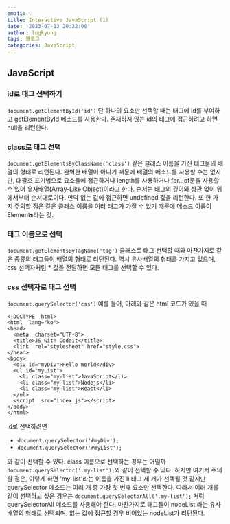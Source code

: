 ```yaml
---
emoji: 💡
title: Interactive JavaScript (1)
date: '2023-07-13 20:22:00'
author: logkyung
tags: 블로그
categories: JavaScript
---
```


## JavaScript
### id로 태그 선택하기
`document.getElementById('id')`
단 하나의 요소만 선택할 때는 태그에 id를 부여하고 getElementById 메소드를 사용한다. 존재하지 않는 id의 태그에 접근하려고 하면 null을 리턴한다.

### class로 태그 선택
`document.getElementsByClassName('class')`
같은 클래스 이름을 가진 태그들의 배열의 형태로 리턴된다. 완벽한 배열이 아니기 때문에 배열의 메소드를 사용할 수는 없지만, 대괄호 표기법으로 요소들에 접근하거나 length를 사용하거나 for...of문을 사용할 수 있어 유사배열(Array-Like Object)이라고 한다.  순서는 태그의 깊이와 상관 없이 위에서부터 순서대로이다. 만약 없는 값에 접근하면 undefined 값을 리턴한다. 또 한 가지 주의할 점은 같은 클래스 이름을 여러 태그가 가질 수 있기 때문에 메소드 이름이 Element**s**라는 것.

### 태그 이름으로 선택
`document.getElementsByTagName('tag')`
클래스로 태그 선택할 때와 마찬가지로 같은 종류의 태그들이 배열의 형태로 리턴된다. 역시 유사배열의 형태를 가지고 있으며, css 선택자처럼 **\*** 값을 전달하면 모든 태그를 선택할 수 있다.

### css 선택자로 태그 선택
`document.querySelector('css')`
예를 들어, 아래와 같은 html 코드가 있을 때
```
<!DOCTYPE  html>
<html  lang="ko">
<head>
  <meta  charset="UTF-8">
  <title>JS with Codeit</title>
  <link  rel="stylesheet" href="style.css">
</head>
<body>
  <div id="myDiv">Hello World</div>
  <ul id="myList">
    <li class="my-list">JavaScript</li>
    <li class="my-list">Nodejs</li>
    <li class="my-list">React</li>
  </ul>
  <script  src="index.js"></script>
</body>
</html>
```
id로 선택하려면
- `document.querySelector('#myDiv');`
- `document.querySelector('#myList');`

와 같이 선택할 수 있다.
class 이름으로 선택하는 경우는 어떨까
`document.querySelector('.my-list');`와 같이 선택할 수 있다.
하지만 여기서 주의할 점은, 이렇게 하면 'my-list'라는 이름을 가진 li 태그 세 개가 선택될 것 같지만 querySelector 메소드는 여러 개 중 가장 첫 번째 요소만 선택한다. 따라서 여러 개를 같이 선택하고 싶은 경우는
`document.querySelectorAll('.my-list');` 처럼 querySelectorAll 메소드를 사용해야 한다. 마찬가지로 태그들이 nodeList 라는 유사 배열의 형태로 선택되며, 없는 값에 접근할 경우 비어있는 nodeList가 리턴된다.
